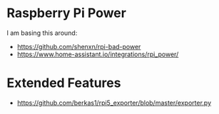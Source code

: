 # Raspberry Pi Power

I am basing this around:

* https://github.com/shenxn/rpi-bad-power
* https://www.home-assistant.io/integrations/rpi_power/

# Extended Features

* https://github.com/berkas1/rpi5_exporter/blob/master/exporter.py
